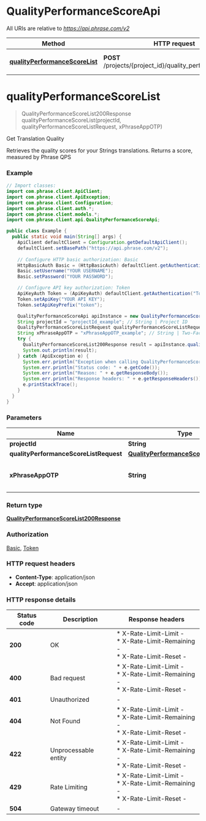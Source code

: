 # QualityPerformanceScoreApi

All URIs are relative to *https://api.phrase.com/v2*

Method | HTTP request | Description
------------- | ------------- | -------------
[**qualityPerformanceScoreList**](QualityPerformanceScoreApi.md#qualityPerformanceScoreList) | **POST** /projects/{project_id}/quality_performance_score | Get Translation Quality


<a name="qualityPerformanceScoreList"></a>
# **qualityPerformanceScoreList**
> QualityPerformanceScoreList200Response qualityPerformanceScoreList(projectId, qualityPerformanceScoreListRequest, xPhraseAppOTP)

Get Translation Quality

Retrieves the quality scores for your Strings translations. Returns a score, measured by Phrase QPS

### Example
```java
// Import classes:
import com.phrase.client.ApiClient;
import com.phrase.client.ApiException;
import com.phrase.client.Configuration;
import com.phrase.client.auth.*;
import com.phrase.client.models.*;
import com.phrase.client.api.QualityPerformanceScoreApi;

public class Example {
  public static void main(String[] args) {
    ApiClient defaultClient = Configuration.getDefaultApiClient();
    defaultClient.setBasePath("https://api.phrase.com/v2");
    
    // Configure HTTP basic authorization: Basic
    HttpBasicAuth Basic = (HttpBasicAuth) defaultClient.getAuthentication("Basic");
    Basic.setUsername("YOUR USERNAME");
    Basic.setPassword("YOUR PASSWORD");

    // Configure API key authorization: Token
    ApiKeyAuth Token = (ApiKeyAuth) defaultClient.getAuthentication("Token");
    Token.setApiKey("YOUR API KEY");
    Token.setApiKeyPrefix("token");

    QualityPerformanceScoreApi apiInstance = new QualityPerformanceScoreApi(defaultClient);
    String projectId = "projectId_example"; // String | Project ID
    QualityPerformanceScoreListRequest qualityPerformanceScoreListRequest = new QualityPerformanceScoreListRequest(); // QualityPerformanceScoreListRequest | 
    String xPhraseAppOTP = "xPhraseAppOTP_example"; // String | Two-Factor-Authentication token (optional)
    try {
      QualityPerformanceScoreList200Response result = apiInstance.qualityPerformanceScoreList(projectId, qualityPerformanceScoreListRequest, xPhraseAppOTP);
      System.out.println(result);
    } catch (ApiException e) {
      System.err.println("Exception when calling QualityPerformanceScoreApi#qualityPerformanceScoreList");
      System.err.println("Status code: " + e.getCode());
      System.err.println("Reason: " + e.getResponseBody());
      System.err.println("Response headers: " + e.getResponseHeaders());
      e.printStackTrace();
    }
  }
}
```

### Parameters

Name | Type | Description  | Notes
------------- | ------------- | ------------- | -------------
 **projectId** | **String**| Project ID |
 **qualityPerformanceScoreListRequest** | [**QualityPerformanceScoreListRequest**](QualityPerformanceScoreListRequest.md)|  |
 **xPhraseAppOTP** | **String**| Two-Factor-Authentication token (optional) | [optional]

### Return type

[**QualityPerformanceScoreList200Response**](QualityPerformanceScoreList200Response.md)

### Authorization

[Basic](../README.md#Basic), [Token](../README.md#Token)

### HTTP request headers

 - **Content-Type**: application/json
 - **Accept**: application/json

### HTTP response details
| Status code | Description | Response headers |
|-------------|-------------|------------------|
**200** | OK |  * X-Rate-Limit-Limit -  <br>  * X-Rate-Limit-Remaining -  <br>  * X-Rate-Limit-Reset -  <br>  |
**400** | Bad request |  * X-Rate-Limit-Limit -  <br>  * X-Rate-Limit-Remaining -  <br>  * X-Rate-Limit-Reset -  <br>  |
**401** | Unauthorized |  -  |
**404** | Not Found |  * X-Rate-Limit-Limit -  <br>  * X-Rate-Limit-Remaining -  <br>  * X-Rate-Limit-Reset -  <br>  |
**422** | Unprocessable entity |  * X-Rate-Limit-Limit -  <br>  * X-Rate-Limit-Remaining -  <br>  * X-Rate-Limit-Reset -  <br>  |
**429** | Rate Limiting |  * X-Rate-Limit-Limit -  <br>  * X-Rate-Limit-Remaining -  <br>  * X-Rate-Limit-Reset -  <br>  |
**504** | Gateway timeout |  -  |

